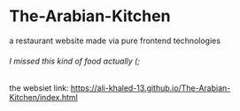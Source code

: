 # The-Arabian-Kitchen
a restaurant website made via pure frontend technologies
###### I missed this kind of food actually (;

the websiet link: https://ali-khaled-13.github.io/The-Arabian-Kitchen/index.html
